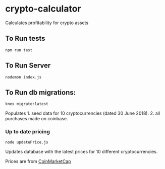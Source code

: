 # crypto-calculator
Calculates profitability for crypto assets

## To Run tests
`npm run test`

## To Run Server
`nodemon index.js`

## To Run db migrations:
`knex migrate:latest`

Populates 1. seed data for 10 cryptocurrencies (dated 30 June 2018).
          2. all purchases made on coinbase.

### Up to date pricing
`node updatePrice.js`

Updates database with the latest prices for 10 different cryptocurrencies.

Prices are from [CoinMarketCap](https://coinmarketcap.com/)
